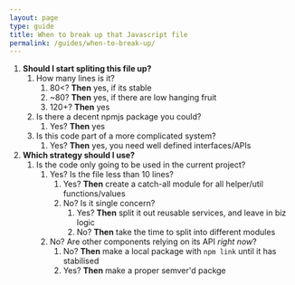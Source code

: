```yaml
---
layout: page
type: guide
title: When to break up that Javascript file
permalink: /guides/when-to-break-up/
---
```


1. **Should I start spliting this file up?**
    1. How many lines is it?
        1.  80<? **Then** yes, if its stable
        1.  ~80? **Then** yes, if there are low hanging fruit
        1. 120+? **Then** yes
    1. Is there a decent npmjs package you could?
        1. Yes? **Then** yes
    1. Is this code part of a more complicated system?
        1. Yes? **Then** yes, you need well defined interfaces/APIs
1. **Which strategy should I use?**
    1. Is the code only going to be used in the current project?
        1. Yes? Is the file less than 10 lines?
            1. Yes? **Then** create a catch-all module for all helper/util functions/values
            1. No? Is it single concern?
                1. Yes? **Then** split it out reusable services, and leave in biz logic
                1. No? **Then** take the time to split into different modules
        1. No? Are other components relying on its API _right now_?
            1. No? **Then** make a local package with `npm link` until it has stabilised
            1. Yes? **Then** make a proper semver'd packge
